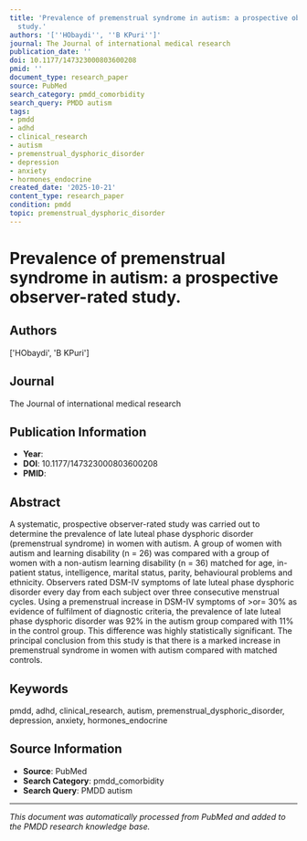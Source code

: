 ```yaml
---
title: 'Prevalence of premenstrual syndrome in autism: a prospective observer-rated
  study.'
authors: '[''HObaydi'', ''B KPuri'']'
journal: The Journal of international medical research
publication_date: ''
doi: 10.1177/147323000803600208
pmid: ''
document_type: research_paper
source: PubMed
search_category: pmdd_comorbidity
search_query: PMDD autism
tags:
- pmdd
- adhd
- clinical_research
- autism
- premenstrual_dysphoric_disorder
- depression
- anxiety
- hormones_endocrine
created_date: '2025-10-21'
content_type: research_paper
condition: pmdd
topic: premenstrual_dysphoric_disorder
---
```


# Prevalence of premenstrual syndrome in autism: a prospective observer-rated study.

## Authors
['HObaydi', 'B KPuri']

## Journal
The Journal of international medical research

## Publication Information
- **Year**: 
- **DOI**: 10.1177/147323000803600208
- **PMID**: 

## Abstract
A systematic, prospective observer-rated study was carried out to determine the prevalence of late luteal phase dysphoric disorder (premenstrual syndrome) in women with autism. A group of women with autism and learning disability (n = 26) was compared with a group of women with a non-autism learning disability (n = 36) matched for age, in-patient status, intelligence, marital status, parity, behavioural problems and ethnicity. Observers rated DSM-IV symptoms of late luteal phase dysphoric disorder every day from each subject over three consecutive menstrual cycles. Using a premenstrual increase in DSM-IV symptoms of >or= 30% as evidence of fulfilment of diagnostic criteria, the prevalence of late luteal phase dysphoric disorder was 92% in the autism group compared with 11% in the control group. This difference was highly statistically significant. The principal conclusion from this study is that there is a marked increase in premenstrual syndrome in women with autism compared with matched controls.

## Keywords
pmdd, adhd, clinical_research, autism, premenstrual_dysphoric_disorder, depression, anxiety, hormones_endocrine

## Source Information
- **Source**: PubMed
- **Search Category**: pmdd_comorbidity
- **Search Query**: PMDD autism

---
*This document was automatically processed from PubMed and added to the PMDD research knowledge base.*
